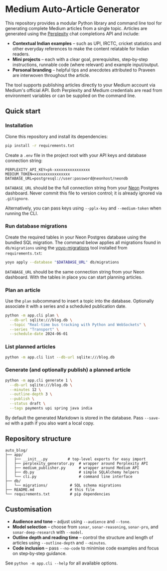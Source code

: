 # Medium Auto‑Article Generator

This repository provides a modular Python library and command line tool for
generating complete Medium articles from a single topic. Articles are generated
using the [Perplexity](https://www.perplexity.ai) chat completions API and
include:

* **Contextual Indian examples** – such as UPI, IRCTC, cricket statistics and
  other everyday references to make the content relatable for Indian readers.
* **Mini projects** – each with a clear goal, prerequisites, step‑by‑step
  instructions, runnable code (where relevant) and example input/output.
* **Personal branding** – helpful tips and anecdotes attributed to Praveen are
  interwoven throughout the article.

The tool supports publishing articles directly to your Medium account via
Medium's official API. Both Perplexity and Medium credentials are read from
environment variables or can be supplied on the command line.

## Quick start

### Installation

Clone this repository and install its dependencies:

```bash
pip install -r requirements.txt
```

Create a `.env` file in the project root with your API keys and database connection string:

```dotenv
PERPLEXITY_API_KEY=pk-xxxxxxxxxxxxxxxx
MEDIUM_TOKEN=xxxxxxxxxxxxxxxx
DATABASE_URL=postgresql://user:password@neonhost/neondb
```

`DATABASE_URL` should be the full connection string from your [Neon](https://neon.tech) Postgres dashboard.
Never commit this file to version control; it is already ignored via `.gitignore`.

Alternatively, you can pass keys using `--pplx-key` and `--medium-token` when
running the CLI.

### Run database migrations

Create the required tables in your Neon Postgres database using the bundled SQL
migration. The command below applies all migrations found in `db/migrations`
using the [yoyo-migrations](https://ollycope.com/software/yoyo/latest/)
tool installed from `requirements.txt`:

```bash
yoyo apply --database "$DATABASE_URL" db/migrations
```

`DATABASE_URL` should be the same connection string from your Neon dashboard.
With the tables in place you can start planning articles.

### Plan an article

Use the `plan` subcommand to insert a topic into the database. Optionally
associate it with a series and a scheduled publication date.

```bash
python -m app.cli plan \
  --db-url sqlite:///blog.db \
  --topic "Real‑time bus tracking with Python and WebSockets" \
  --series "Transport" \
  --schedule-date 2024-06-01
```

### List planned articles

```bash
python -m app.cli list --db-url sqlite:///blog.db
```

### Generate (and optionally publish) a planned article

```bash
python -m app.cli generate 1 \
  --db-url sqlite:///blog.db \
  --minutes 12 \
  --outline-depth 3 \
  --publish \
  --status draft \
  --tags payments upi spring java india
```

By default the generated Markdown is stored in the database. Pass `--save-md`
with a path if you also want a local copy.

## Repository structure

```text
auto_blog/
├── app/
│   ├── __init__.py         # top‑level exports for easy import
│   ├── perplexity_generator.py  # wrapper around Perplexity API
│   ├── medium_publisher.py      # wrapper around Medium API
│   ├── db.py                    # simple SQLAlchemy helpers
│   └── cli.py                   # command line interface
├── db/
│   └── migrations/          # SQL schema migrations
├── README.md                # this file
└── requirements.txt         # pip dependencies
```

## Customisation

* **Audience and tone** – adjust using `--audience` and `--tone`.
* **Model selection** – choose from `sonar`, `sonar-reasoning`, `sonar-pro`,
  and `sonar-deep-research` with `--model`.
* **Outline depth and reading time** – control the structure and length of
  articles using `--outline-depth` and `--minutes`.
* **Code inclusion** – pass `--no-code` to minimise code examples and focus on
  step‑by‑step guidance.

See `python -m app.cli --help` for all available options.
